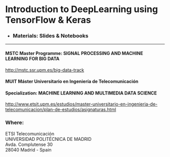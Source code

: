 
# Introduction to DeepLearning using TensorFlow & Keras

- ### Materials: Slides & Notebooks ###

-------------------------------------------------------------------------------------------------------------------

#### MSTC Master Programme: SIGNAL PROCESSING AND MACHINE LEARNING FOR BIG DATA

http://mstc.ssr.upm.es/big-data-track

#### MUIT Máster Universitario en Ingeniería de Telecomunicación
#### Specialization: MACHINE LEARNING AND MULTIMEDIA DATA SCIENCE

http://www.etsit.upm.es/estudios/master-universitario-en-ingenieria-de-telecomunicacion/plan-de-estudios/asignaturas.html

### Where:<br>
ETSI Telecomunicación<br>
UNIVERSIDAD POLITÉCNICA DE MADRID<br>
Avda. Complutense 30<br>
28040 Madrid - Spain<br>

